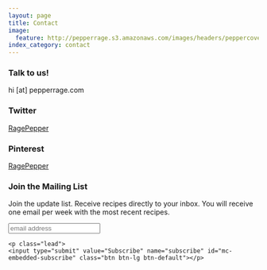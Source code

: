 ```yaml
---
layout: page
title: Contact
image:
  feature: http://pepperrage.s3.amazonaws.com/images/headers/peppercover.jpeg
index_category: contact
---
```


### Talk to us! 

hi [at] pepperrage.com

### Twitter

[RagePepper](https://twitter.com/RagePepper)

### Pinterest

[RagePepper](https://www.pinterest.com/ragepepper/)

### Join the Mailing List 

<div id="mc_embed_signup">
<form action="//pepperrage.us10.list-manage.com/subscribe/post?u=cfb0e4103c4b7eb8ec22d9dd0&amp;id=6301497b81" method="post" id="mc-embedded-subscribe-form" name="mc-embedded-subscribe-form" class="validate" target="_blank" novalidate>
    
  <p>
  <label>Join the update list. Receive recipes directly to your inbox. You will receive one email per week with the most recent recipes.  </label></p>
  <input class="curvy" type="email" value="" name="EMAIL" class="email" id="mce-EMAIL" placeholder="email address" required>
    <!-- real people should not fill this in and expect good things - do not remove this or risk form bot signups-->
    <div style="position: absolute; left: -5000px;"><input type="text" name="b_cfb0e4103c4b7eb8ec22d9dd0_6301497b81" tabindex="-1" value=""></div></p>
    
    <p class="lead">
    <input type="submit" value="Subscribe" name="subscribe" id="mc-embedded-subscribe" class="btn btn-lg btn-default"></p>
  
</form>
</div>